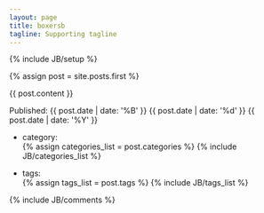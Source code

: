 ```yaml
---
layout: page
title: boxersb
tagline: Supporting tagline
---
```

{% include JB/setup %}

{% assign post = site.posts.first %}

{{ post.content }}

<div class="meta">
	<p class="date-publish">
		Published: 
		<span class="month"><abbr>{{ post.date | date: '%B' }}</abbr></span>
		<span class="day">{{ post.date | date: '%d' }}</span>
		<span class="year">{{ post.date | date: '%Y' }}</span>
	</p>
	<ul class="list-category list-linear">
		<li class="list-head">category: </li>
		{% assign categories_list = post.categories %}
		{% include JB/categories_list %}
	</ul>
	<ul class="list-tag list-linear">
		<li class="list-head">tags: </li>
		{% assign tags_list = post.tags %}
		{% include JB/tags_list %}
	</ul>
</div>
<div class="misc-content">
	<div class="comment">
	{% include JB/comments %}
	</div>
</div>
